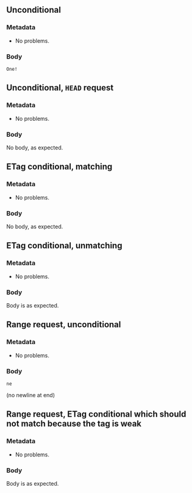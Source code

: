 ## Unconditional

### Metadata

* No problems.

### Body

```
One!
```

## Unconditional, `HEAD` request

### Metadata

* No problems.

### Body

No body, as expected.

## ETag conditional, matching

### Metadata

* No problems.

### Body

No body, as expected.

## ETag conditional, unmatching

### Metadata

* No problems.

### Body

Body is as expected.

## Range request, unconditional

### Metadata

* No problems.

### Body

```
ne
```
(no newline at end)

## Range request, ETag conditional which should not match because the tag is weak

### Metadata

* No problems.

### Body

Body is as expected.

